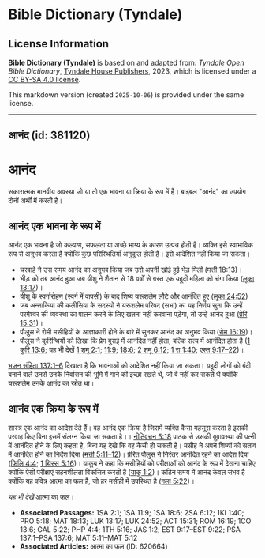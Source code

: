 # Bible Dictionary (Tyndale)

## License Information

**Bible Dictionary (Tyndale)** is based on and adapted from: _Tyndale Open Bible Dictionary_, [Tyndale House Publishers](https://tyndaleopenresources.com/), 2023, which is licensed under a [CC BY-SA 4.0 license](https://creativecommons.org/licenses/by-sa/4.0/legalcode.en).

This markdown version (created `2025-10-06`) is provided under the same license.



--------------------------------

## आनंद (id: 381120)

आनंद
====

सकारात्मक मानवीय अवस्था जो या तो एक भावना या क्रिया के रूप में है। बाइबल "आनंद" का उपयोग दोनों अर्थों में करती है।

आनंद एक भावना के रूप में
------------------------

आनंद एक भावना है जो कल्याण, सफलता या अच्छे भाग्य के कारण उत्पन्न होती है। व्यक्ति इसे स्वाभाविक रूप से अनुभव करता है क्योंकि कुछ परिस्थितियाँ अनुकूल होती हैं। इसे आदेशित नहीं किया जा सकता।

* चरवाहे ने उस समय आनंद का अनुभव किया जब उसे अपनी खोई हुई भेड़ मिली ([मत्ती 18:13](https://ref.ly/Matt18:13))।
* भीड़ को तब आनंद हुआ जब यीशु ने शैतान से 18 वर्षों से ग्रस्त एक यहूदी महिला को चंगा किया ([लूका 13:17](https://ref.ly/Luke13:17))।
* यीशु के स्वर्गारोहण (स्वर्ग में वापसी) के बाद शिष्य यरूशलेम लौटे और आनंदित हुए ([लूका 24:52](https://ref.ly/Luke24:52))
* जब अन्ताकिया की कलीसिया के सदस्यों ने यरूशलेम परिषद (सभा) का यह निर्णय सुना कि उन्हें परमेश्वर की व्यवस्था का पालन करने के लिए खतना नहीं करवाना पड़ेगा, तो उन्हें आनंद हुआ ([प्रेरि 15:31](https://ref.ly/Acts15:31))।
* पौलुस ने रोमी मसीहियों के आज्ञाकारी होने के बारे में सुनकर आनंद का अनुभव किया ([रोम 16:19](https://ref.ly/Rom16:19))।
* पौलुस ने कुरिन्थियों को लिखा कि प्रेम बुराई में आनंदित नहीं होता, बल्कि सत्य में आनंदित होता है ([1 कुरि 13:6](https://ref.ly/1Cor13:6); यह भी देखें [1 शमू 2:1](https://ref.ly/1Sam2:1); [11:9](https://ref.ly/1Sam11:9); [18:6](https://ref.ly/1Sam18:6); [2 शमू 6:12](https://ref.ly/2Sam6:12); [1 रा 1:40](https://ref.ly/1Kgs1:40); [एस्त 9:17–22](https://ref.ly/Esth9:17-Esth9:22))।

[भजन संहिता 137:1–6](https://ref.ly/Ps137:1-Ps137:6) दिखाता है कि भावनाओं को आदेशित नहीं किया जा सकता। यहूदी लोगों को बंदी बनाने वाले उनसे उनके निर्वासन की भूमि में गाने की इच्छा रखते थे, जो वे नहीं कर सकते थे क्योंकि यरूशलेम उनके आनंद का स्रोत था।

आनंद एक क्रिया के रूप में
-------------------------

शास्त्र एक आनंद का आदेश देते हैं। वह आनंद एक क्रिया है जिसमें व्यक्ति कैसा महसूस करता है इसकी परवाह किए बिना इसमें संलग्न किया जा सकता है।। [नीतिवचन 5:18](https://ref.ly/Prov5:18) पाठक से उसकी युवावस्था की पत्नी में आनंदित होने के लिए कहता है, बिना यह देखे कि वह कैसी हो सकती है। मसीह ने अपने शिष्यों को सताव में आनंदित होने का निर्देश दिया ([मत्ती 5:11–12](https://ref.ly/Matt5:11-Matt5:12))। प्रेरित पौलुस ने निरंतर आनंदित रहने का आदेश दिया ([फिलि 4:4](https://ref.ly/Phil4:4); [1 थिस्स 5:16](https://ref.ly/1Thess5:16))। याकूब ने कहा कि मसीहियों को परीक्षाओं को आनंद के रूप में देखना चाहिए क्योंकि ऐसी परीक्षाएं सहनशीलता विकसित करती हैं ([याकू 1:2](https://ref.ly/Jas1:2))। कठिन समय में आनंद केवल संभव है क्योंकि यह पवित्र आत्मा का फल है, जो हर मसीही में उपस्थित है ([गला 5:22](https://ref.ly/Gal5:22))।

*यह भी देखें* आत्मा का फल।

* **Associated Passages:** 1SA 2:1; 1SA 11:9; 1SA 18:6; 2SA 6:12; 1KI 1:40; PRO 5:18; MAT 18:13; LUK 13:17; LUK 24:52; ACT 15:31; ROM 16:19; 1CO 13:6; GAL 5:22; PHP 4:4; 1TH 5:16; JAS 1:2; EST 9:17–EST 9:22; PSA 137:1–PSA 137:6; MAT 5:11–MAT 5:12
* **Associated Articles:** आत्मा का फल (ID: 620664)


